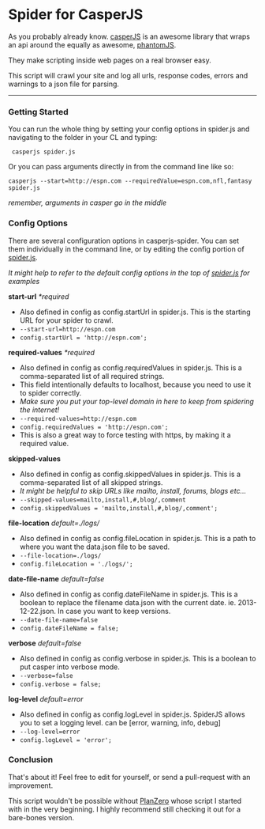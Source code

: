 # Spider for CasperJS

As you probably already know.  [casperJS](http://casperjs.org/) is an awesome library
that wraps an api around the equally as awesome, [phantomJS](http://phantomjs.org/).

They make scripting inside web pages on a real browser easy.

This script will crawl your site and log all urls, response codes, errors and warnings to a json file for parsing.

--------

### Getting Started

You can run the whole thing by setting your config options in spider.js and navigating to the folder in your CL and typing:

``` casperjs spider.js```

Or you can pass arguments directly in from the command line like so:

``` casperjs --start=http://espn.com --requiredValue=espn.com,nfl,fantasy spider.js ```

*remember, arguments in casper go in the middle*

### Config Options

There are several configuration options in casperjs-spider.  You can set them individually in the command line, or by editing the config portion of [spider.js](https://github.com/pensive612/casperjs-spider/blob/master/spider.js).

*It might help to refer to the default config options in the top of [spider.js](https://github.com/pensive612/casperjs-spider/blob/master/spider.js) for examples*

**start-url** *\*required*

- Also defined in config as config.startUrl in spider.js.  This is the starting URL for your spider to crawl.
- ```--start-url=http://espn.com```
- ```config.startUrl = 'http://espn.com';```

**required-values** *\*required*

- Also defined in config as config.requiredValues in spider.js.  This is a comma-separated list of all required strings.
- This field intentionally defaults to localhost, because you need to use it to spider correctly.
- *Make sure you put your top-level domain in here to keep from spidering the internet!*
- ```--required-values=http://espn.com```
- ```config.requiredValues = 'http://espn.com';```
- This is also a great way to force testing with https, by making it a required value.

**skipped-values**

- Also defined in config as config.skippedValues in spider.js.  This is a comma-separated list of all skipped strings.
- *It might be helpful to skip URLs like mailto, install, forums, blogs etc...*
- ```--skipped-values=mailto,install,#,blog/,comment```
- ```config.skippedValues = 'mailto,install,#,blog/,comment';```

**file-location** *default=./logs/*

- Also defined in config as config.fileLocation in spider.js.  This is a path to where you want the data.json file to be saved.
- ```--file-location=./logs/```
- ```config.fileLocation = './logs/';```

**date-file-name** *default=false*

- Also defined in config as config.dateFileName in spider.js.  This is a boolean to replace the filename data.json with the current date.  ie.  2013-12-22.json.  In case you want to keep versions.
- ```--date-file-name=false```
- ```config.dateFileName = false;```

**verbose** *default=false*

- Also defined in config as config.verbose in spider.js.  This is a boolean to put casper into verbose mode.
- ```--verbose=false```
- ```config.verbose = false;```

**log-level** *default=error*

- Also defined in config as config.logLevel in spider.js.  SpiderJS allows you to set a logging level. can be [error, warning, info, debug]
- ```--log-level=error```
- ```config.logLevel = 'error';```

### Conclusion

That's about it!  Feel free to edit for yourself, or send a pull-request with an improvement.

This script wouldn't be possible without [PlanZero](http://planzero.org/blog/2013/03/07/spidering_the_web_with_casperjs) whose script I started with in the very beginning.  I highly recommend still checking it out for a bare-bones version.
